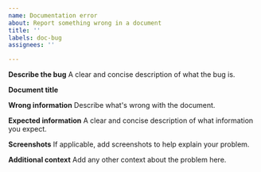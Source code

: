 ```yaml
---
name: Documentation error
about: Report something wrong in a document
title: ''
labels: doc-bug
assignees: ''

---
```


**Describe the bug**
A clear and concise description of what the bug is.

**Document title**

**Wrong information**
Describe what's wrong with the document.

**Expected information**
A clear and concise description of what information you expect.

**Screenshots**
If applicable, add screenshots to help explain your problem.

**Additional context**
Add any other context about the problem here.
